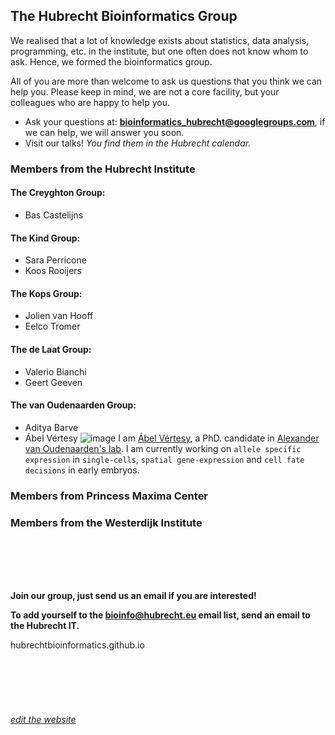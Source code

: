 ## The Hubrecht Bioinformatics Group


We realised that a lot of knowledge exists about statistics, data analysis, programming, etc. in the institute, but one often does not know whom to ask. Hence, we formed the bioinformatics group. 

All of you are more than welcome to ask us questions that you think we can help you. Please keep in mind, we are not a core facility, but your colleagues who are happy to help you. 

- Ask your questions at: **bioinformatics_hubrecht@googlegroups.com**, if we can help, we will answer you soon.
- Visit our talks! *You find them in the Hubrecht calendar.*

### Members from the Hubrecht Institute

#### The Creyghton Group:

 - Bas Castelijns

#### The Kind Group:

 - Sara Perricone
 - Koos Rooijers

#### The Kops Group:

 - Jolien van Hooff
 - Eelco Tromer

#### The de Laat Group:

 - Valerio Bianchi
 - Geert Geeven

#### The van Oudenaarden Group:

 - Aditya Barve
 - Ábel Vértesy ![image](https://avatars0.githubusercontent.com/u/5101911?v=3&u=e5fac0a61bf44082f478bf1d7fd4effd20ef0324&s=400) 
 	I am [Ábel Vértesy](https://github.com/vertesy), a PhD. candidate in [Alexander van Oudenaarden's lab](http://www.hubrecht.eu/onderzoekers/van-oudenaarden-group/). I am currently working on `allele specific expression` in `single-cells`, `spatial gene-expression` and `cell fate decisions` in early embryos. 


### Members from Princess Maxima Center



### Members from the Westerdijk Institute  



<br><br><br><br>

**Join our group, just send us an email if you are interested!**

**To add yourself to the bioinfo@hubrecht.eu email list, send an email to the Hubrecht IT.**


hubrechtbioinformatics.github.io
 <br/> <br/> <br/> <br/> <br/> <br/> <br/>
[*edit the website*](https://github.com/hubrechtbioinformatics/hubrechtbioinformatics.github.io/generated_pages/new)